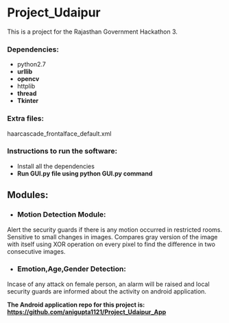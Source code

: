# Project_Udaipur
This is a project for the Rajasthan Government Hackathon 3.

### Dependencies:
- python2.7
- **urllib**
- **opencv**
- httplib
- **thread**
- **Tkinter**

### Extra files:
haarcascade_frontalface_default.xml

### Instructions to run the software:

- Install all the dependencies
- **Run GUI.py file using python GUI.py command**

## Modules:

- ### Motion Detection Module:
Alert the security guards if there is any motion occurred in restricted rooms.
Sensitive to small changes in images.
Compares gray version of the image with itself using XOR operation on every pixel to find the difference in two consecutive images.

- ### Emotion,Age,Gender Detection:
Incase of any attack on female person, an alarm will be raised and local security guards are informed about the activity on android application.


**The Android application repo for this project is: https://github.com/anigupta1121/Project_Udaipur_App**
